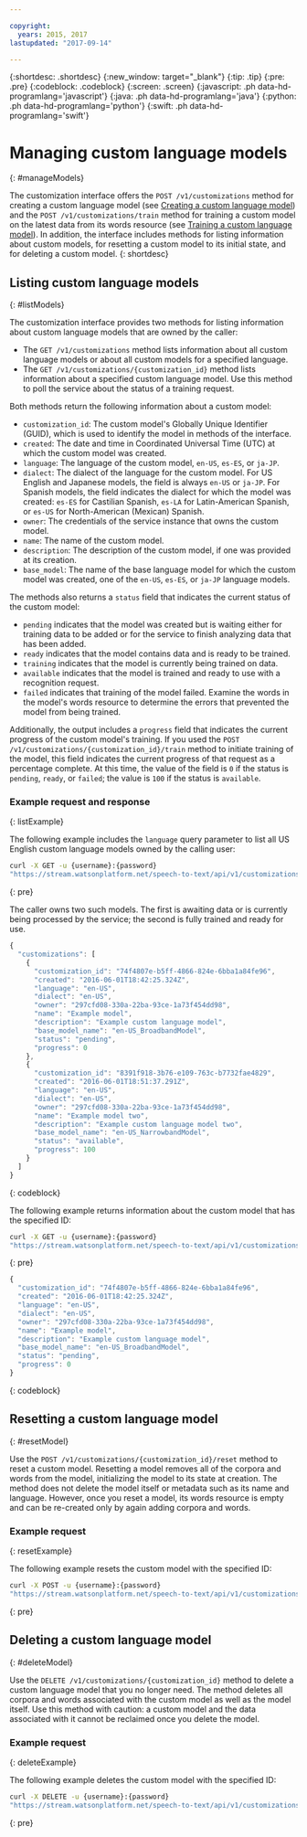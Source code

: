 ```yaml
---

copyright:
  years: 2015, 2017
lastupdated: "2017-09-14"

---
```


{:shortdesc: .shortdesc}
{:new_window: target="_blank"}
{:tip: .tip}
{:pre: .pre}
{:codeblock: .codeblock}
{:screen: .screen}
{:javascript: .ph data-hd-programlang='javascript'}
{:java: .ph data-hd-programlang='java'}
{:python: .ph data-hd-programlang='python'}
{:swift: .ph data-hd-programlang='swift'}

# Managing custom language models
{: #manageModels}

The customization interface offers the `POST /v1/customizations` method for creating a custom language model (see [Creating a custom language model](/docs/services/speech-to-text/custom.html#createModel)) and the `POST /v1/customizations/train` method for training a custom model on the latest data from its words resource (see [Training a custom language model](/docs/services/speech-to-text/custom.html#trainModel)). In addition, the interface includes methods for listing information about custom models, for resetting a custom model to its initial state, and for deleting a custom model.
{: shortdesc}

## Listing custom language models
{: #listModels}

The customization interface provides two methods for listing information about custom language models that are owned by the caller:

-   The `GET /v1/customizations` method lists information about all custom language models or about all custom models for a specified language.
-   The `GET /v1/customizations/{customization_id}` method lists information about a specified custom language model. Use this method to poll the service about the status of a training request.

Both methods return the following information about a custom model:

-   `customization_id`: The custom model's Globally Unique Identifier (GUID), which is used to identify the model in methods of the interface.
-   `created`: The date and time in Coordinated Universal Time (UTC) at which the custom model was created.
-   `language`: The language of the custom model, `en-US`, `es-ES`, or `ja-JP`.
-   `dialect`: The dialect of the language for the custom model. For US English and Japanese models, the field is always `en-US` or `ja-JP`. For Spanish models, the field indicates the dialect for which the model was created: `es-ES` for Castilian Spanish, `es-LA` for Latin-American Spanish, or `es-US` for North-American (Mexican) Spanish.
-   `owner`: The credentials of the service instance that owns the custom model.
-   `name`: The name of the custom model.
-   `description`: The description of the custom model, if one was provided at its creation.
-   `base_model`: The name of the base language model for which the custom model was created, one of the `en-US`, `es-ES`, or `ja-JP` language models.

The methods also returns a `status` field that indicates the current status of the custom model:

-   `pending` indicates that the model was created but is waiting either for training data to be added or for the service to finish analyzing data that has been added.
-   `ready` indicates that the model contains data and is ready to be trained.
-   `training` indicates that the model is currently being trained on data.
-   `available` indicates that the model is trained and ready to use with a recognition request.
-   `failed` indicates that training of the model failed. Examine the words in the model's words resource to determine the errors that prevented the model from being trained.

Additionally, the output includes a `progress` field that indicates the current progress of the custom model's training. If you used the `POST /v1/customizations/{customization_id}/train` method to initiate training of the model, this field indicates the current progress of that request as a percentage complete. At this time, the value of the field is `0` if the status is `pending`, `ready`, or `failed`; the value is `100` if the status is `available`.

### Example request and response
{: listExample}

The following example includes the `language` query parameter to list all US English custom language models owned by the calling user:

```bash
curl -X GET -u {username}:{password}
"https://stream.watsonplatform.net/speech-to-text/api/v1/customizations?language=en-US"
```
{: pre}

The caller owns two such models. The first is awaiting data or is currently being processed by the service; the second is fully trained and ready for use.

```javascript
{
  "customizations": [
    {
      "customization_id": "74f4807e-b5ff-4866-824e-6bba1a84fe96",
      "created": "2016-06-01T18:42:25.324Z",
      "language": "en-US",
      "dialect": "en-US",
      "owner": "297cfd08-330a-22ba-93ce-1a73f454dd98",
      "name": "Example model",
      "description": "Example custom language model",
      "base_model_name": "en-US_BroadbandModel",
      "status": "pending",
      "progress": 0
    },
    {
      "customization_id": "8391f918-3b76-e109-763c-b7732fae4829",
      "created": "2016-06-01T18:51:37.291Z",
      "language": "en-US",
      "dialect": "en-US",
      "owner": "297cfd08-330a-22ba-93ce-1a73f454dd98",
      "name": "Example model two",
      "description": "Example custom language model two",
      "base_model_name": "en-US_NarrowbandModel",
      "status": "available",
      "progress": 100
    }
  ]
}
```
{: codeblock}

The following example returns information about the custom model that has the specified ID:

```bash
curl -X GET -u {username}:{password}
"https://stream.watsonplatform.net/speech-to-text/api/v1/customizations/{customization_id}"
```
{: pre}

```javascript
{
  "customization_id": "74f4807e-b5ff-4866-824e-6bba1a84fe96",
  "created": "2016-06-01T18:42:25.324Z",
  "language": "en-US",
  "dialect": "en-US",
  "owner": "297cfd08-330a-22ba-93ce-1a73f454dd98",
  "name": "Example model",
  "description": "Example custom language model",
  "base_model_name": "en-US_BroadbandModel",
  "status": "pending",
  "progress": 0
}
```
{: codeblock}

## Resetting a custom language model
{: #resetModel}

Use the `POST /v1/customizations/{customization_id}/reset` method to reset a custom model. Resetting a model removes all of the corpora and words from the model, initializing the model to its state at creation. The method does not delete the model itself or metadata such as its name and language. However, once you reset a model, its words resource is empty and can be re-created only by again adding corpora and words.

### Example request
{: resetExample}

The following example resets the custom model with the specified ID:

```bash
curl -X POST -u {username}:{password}
"https://stream.watsonplatform.net/speech-to-text/api/v1/customizations/{customization_id}/reset"
```
{: pre}

## Deleting a custom language model
{: #deleteModel}

Use the `DELETE /v1/customizations/{customization_id}` method to delete a custom language model that you no longer need. The method deletes all corpora and words associated with the custom model as well as the model itself. Use this method with caution: a custom model and the data associated with it cannot be reclaimed once you delete the model.

### Example request
{: deleteExample}

The following example deletes the custom model with the specified ID:

```bash
curl -X DELETE -u {username}:{password}
"https://stream.watsonplatform.net/speech-to-text/api/v1/customizations/{customization_id}"
```
{: pre}
